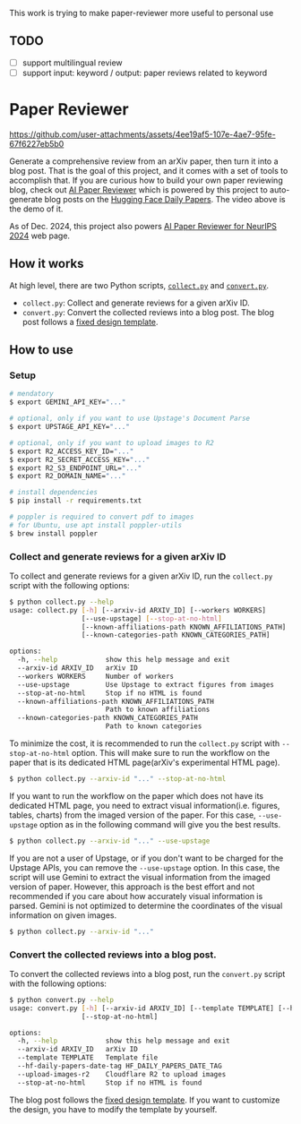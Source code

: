 This work is trying to make paper-reviewer more useful to personal use

## TODO
- [ ] support multilingual review
- [ ] support input: keyword / output: paper reviews related to keyword

# Paper Reviewer

https://github.com/user-attachments/assets/4ee19af5-107e-4ae7-95fe-67f6227eb5b0

Generate a comprehensive review from an arXiv paper, then turn it into a blog post. That is the goal of this project, and it comes with a set of tools to accomplish that. If you are curious how to build your own paper reviewing blog, check out [AI Paper Reviewer](https://deep-diver.github.io/ai-paper-reviewer) which is powered by this project to auto-generate blog posts on the [Hugging Face Daily Papers](https://huggingface.co/papers). The video above is the demo of it.

As of Dec. 2024, this project also powers [AI Paper Reviewer for NeurIPS 2024](https://deep-diver.github.io/neurips2024/) web page.

## How it works

At high level, there are two Python scripts, [`collect.py`](./collect.py) and [`convert.py`](./convert.py). 
- `collect.py`: Collect and generate reviews for a given arXiv ID.
- `convert.py`: Convert the collected reviews into a blog post. The blog post follows a [fixed design template](https://deep-diver.github.io/ai-paper-reviewer).

## How to use

### Setup 

```bash
# mendatory
$ export GEMINI_API_KEY="..."

# optional, only if you want to use Upstage's Document Parse
$ export UPSTAGE_API_KEY="..." 

# optional, only if you want to upload images to R2
$ export R2_ACCESS_KEY_ID="..." 
$ export R2_SECRET_ACCESS_KEY="..."
$ export R2_S3_ENDPOINT_URL="..."
$ export R2_DOMAIN_NAME="..."

# install dependencies
$ pip install -r requirements.txt

# poppler is required to convert pdf to images
# for Ubuntu, use apt install poppler-utils 
$ brew install poppler
```

### Collect and generate reviews for a given arXiv ID

To collect and generate reviews for a given arXiv ID, run the `collect.py` script with the following options:

```bash
$ python collect.py --help
usage: collect.py [-h] [--arxiv-id ARXIV_ID] [--workers WORKERS] 
                  [--use-upstage] [--stop-at-no-html] 
                  [--known-affiliations-path KNOWN_AFFILIATIONS_PATH]
                  [--known-categories-path KNOWN_CATEGORIES_PATH]

options:
  -h, --help            show this help message and exit
  --arxiv-id ARXIV_ID   arXiv ID
  --workers WORKERS     Number of workers
  --use-upstage         Use Upstage to extract figures from images
  --stop-at-no-html     Stop if no HTML is found
  --known-affiliations-path KNOWN_AFFILIATIONS_PATH
                        Path to known affiliations
  --known-categories-path KNOWN_CATEGORIES_PATH
                        Path to known categories
```

To minimize the cost, it is recommended to run the `collect.py` script with `--stop-at-no-html` option. This will make sure to run the workflow on the paper that is its dedicated HTML page(arXiv's experimental HTML page). 

```bash
$ python collect.py --arxiv-id "..." --stop-at-no-html
```

If you want to run the workflow on the paper which does not have its dedicated HTML page, you need to extract visual information(i.e. figures, tables, charts) from the imaged version of the paper. For this case, `--use-upstage` option as in the following command will give you the best results. 

```bash
$ python collect.py --arxiv-id "..." --use-upstage 
```

If you are not a user of Upstage, or if you don't want to be charged for the Upstage APIs, you can remove the `--use-upstage` option. In this case, the script will use Gemini to extract the visual information from the imaged version of paper. However, this approach is the best effort and not recommended if you care about how accurately visual information is parsed. Gemini is not optimized to determine the coordinates of the visual information on given images.

```bash
$ python collect.py --arxiv-id "..." 
```

### Convert the collected reviews into a blog post.

To convert the collected reviews into a blog post, run the `convert.py` script with the following options:

```bash
$ python convert.py --help
usage: convert.py [-h] [--arxiv-id ARXIV_ID] [--template TEMPLATE] [--hf-daily-papers-date-tag HF_DAILY_PAPERS_DATE_TAG] [--upload-images-r2]
                  [--stop-at-no-html]

options:
  -h, --help            show this help message and exit
  --arxiv-id ARXIV_ID   arXiv ID
  --template TEMPLATE   Template file
  --hf-daily-papers-date-tag HF_DAILY_PAPERS_DATE_TAG
  --upload-images-r2    Cloudflare R2 to upload images
  --stop-at-no-html     Stop if no HTML is found
```

The blog post follows the [fixed design template](https://deep-diver.github.io/ai-paper-reviewer). If you want to customize the design, you have to modify the template by yourself. 

